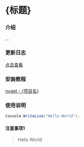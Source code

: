 # {标题}

### 介绍
...

### 更新日志
[点击查看](UPLOGS.md)

### 安装教程
[nuget - {项目名}](https://www.nuget.org/packages/{项目名})


### 使用说明
```csharp
Console.WriteLine("Hello World");
```

#### 注意事项1
> Hello World